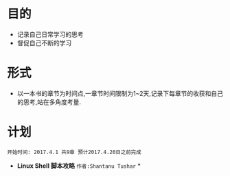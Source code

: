 # 目的
* 记录自己日常学习的思考
* 督促自己不断的学习

# 形式
* 以一本书的章节为时间点,一章节时间限制为1~2天,记录下每章节的收获和自己的思考,站在多角度考量.

# 计划
```
开始时间: 2017.4.1 共9章 预计2017.4.20日之前完成
```
* **Linux Shell 脚本攻略** `作者:Shantanu Tushar`
	* 
